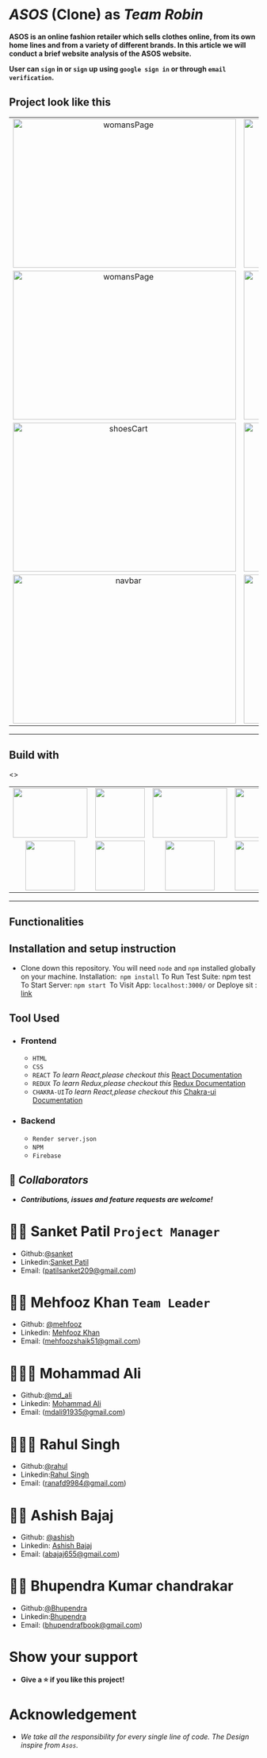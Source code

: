 # _ASOS_ (Clone) as _Team Robin_

**ASOS is an online fashion retailer which sells clothes online, from its own home lines and from a variety of different brands. In this article we will conduct a brief website analysis of the ASOS website.**

**User can `sign` in or `sign` up using `google sign in` or through `email verification`.**

## Project look like this


<table  align=center >
<td align=center><img src="https://github.com/mehfoozkhangithub/tangible-robin-3650/blob/main/team_robin/assets/Screenshot_20221116_054818.png?raw=true" alt="womansPage"  height=300   width=450 />
</td>
 <td align=center><img src="https://github.com/mehfoozkhangithub/tangible-robin-3650/blob/main/team_robin/assets/Screenshot_20221116_054605.png?raw=true" alt="cartPage"  height=300   width=450 />
 </td>
 <td align=center><img src="https://github.com/mehfoozkhangithub/tangible-robin-3650/blob/main/team_robin/assets/Screenshot_20221116_054830.png?raw=true" alt="footer"  height=300   width=450 />
 <tr>
 <td align=center><img src="https://github.com/mehfoozkhangithub/tangible-robin-3650/blob/main/team_robin/assets/Screenshot_20221116_054842.png?raw=true" alt="womansPage"  height=300   width=450 />
 </td>
 <td align=center><img src="https://github.com/mehfoozkhangithub/tangible-robin-3650/blob/main/team_robin/assets/Screenshot_20221116_054854.png?raw=true" alt="mensPage"  height=300   width=450 />
 </td>
 <td align=center><img src="https://github.com/mehfoozkhangithub/tangible-robin-3650/blob/main/team_robin/assets/Screenshot_20221116_054938.png?raw=true" alt="mensPage"  height=300   width=450 />
 </td>
 <tr>
  <td align=center><img src="https://github.com/mehfoozkhangithub/tangible-robin-3650/blob/main/team_robin/assets/Screenshot_20221116_054953.png?raw=true" alt="shoesCart"  height=300   width=450 />
 </td>
  <td align=center><img src="https://github.com/mehfoozkhangithub/tangible-robin-3650/blob/main/team_robin/assets/Screenshot_20221116_055100.png?raw=true" alt="login"  height=300   width=450 />
 </td>
  <td align=center><img src="https://github.com/mehfoozkhangithub/tangible-robin-3650/blob/main/team_robin/assets/Screenshot_20221116_055110.png?raw=true" alt=""  height=300   width=450 />
 </td>
 <tr>
  <td align=center><img src="https://github.com/mehfoozkhangithub/tangible-robin-3650/blob/main/team_robin/assets/Screenshot_20221116_055121.png?raw=true" alt="navbar"  height=300   width=450 />
 </td>
  <td align=center><img src="https://github.com/mehfoozkhangithub/tangible-robin-3650/blob/main/team_robin/assets/Screenshot_20221116_055209.png?raw=true" alt="navbar"  height=300   width=450 />
 </td>
 </td>
  <td align=center><img src="https://github.com/mehfoozkhangithub/tangible-robin-3650/blob/main/team_robin/assets/Screenshot_20221116_055226.png?raw=true" alt="adminPanel"  height=300   width=450 />
 </td>
</table>
<hr>

## Build with 
<table  align=center>
 <td align=center> <img src="https://upload.wikimedia.org/wikipedia/commons/thumb/d/d9/Node.js_logo.svg/1280px-Node.js_logo.svg.png"  height=100   width=150 ></td>
     <td align=center> <img src="https://upload.wikimedia.org/wikipedia/commons/thumb/a/a7/React-icon.svg/1280px-React-icon.svg.png" height=100   ></td>
    <td align=center> <img src="https://upload.wikimedia.org/wikipedia/commons/4/49/Redux.png"  height=100   width=150 ></td>
     <td align=center> <img src="https://img.icons8.com/nolan/64/wikipedia.png"  height=100  ></td>
  </tr><><td align=center>  <img src="https://img.icons8.com/color/48/null/chakra-ui.png"   width=100  ></td>
   <td align=center> <img src="https://upload.wikimedia.org/wikipedia/commons/thumb/b/b2/Bootstrap_logo.svg/768px-Bootstrap_logo.svg.png"  height=100    ></td>
  <td align=center> <img src="https://git-scm.com/images/logos/downloads/Git-Icon-1788C.png"  height=100  ></td>
  <td align=center> <img src="https://img.icons8.com/plasticine/100/null/github.png"  height=100  ></td>
  

</table>

<hr/>

## Functionalities



## Installation and setup instruction
- Clone down this repository. You will need `node` and `npm` installed globally on your machine. Installation:` npm install` To Run Test Suite: npm test To Start Server: `npm start `To Visit App: `localhost:3000/` or Deploye sit : [link](https://strong-parfait-b1bad8.netlify.app)

## Tool Used

- ### **Frontend**
  - `HTML`
  - `CSS`
  - `REACT` *To learn React,please checkout this* [React Documentation](https://reactjs.org/)
  - `REDUX` *To learn Redux,please checkout this* [Redux Documentation](https://redux.js.org/)
  - `CHAKRA-UI`*To learn React,please checkout this* [Chakra-ui Documentation](https://chakra-ui.com/)
- ### **Backend**
  - `Render server.json`
  - `NPM`
  - `Firebase`

<!-- - ### **Integration** -->

## 🤝 **_Collaborators_**

- ***Contributions, issues and feature requests are welcome!***

# 🧔🏻 **Sanket Patil** `Project Manager`

- Github:[@sanket](https://github.com/sanketpatil05)
- Linkedin:[Sanket Patil](https://www.linkedin.com/in/sanket-patil-455700188/)
- Email: (patilsanket209@gmail.com)

# 👨🏻 **Mehfooz Khan** `Team Leader`

- Github: [@mehfooz](https://github.com/mehfoozkhangithub)
- Linkedin: [Mehfooz Khan](https://www.linkedin.com/in/mehfoozkhan51/)
- Email: (mehfoozshaik51@gmail.com)

# 🧑🏻‍🦰 **Mohammad Ali**

- Github:[@md_ali](https://github.com/mdali-11)
- Linkedin: [Mohammad Ali](https://www.linkedin.com/in/md-ali11/)
- Email: (mdali91935@gmail.com)

# 👱🏻‍♂️ **Rahul Singh**

- Github:[@rahul](https://github.com/Srahul2244)
- Linkedin:[Rahul Singh](https://www.linkedin.com/in/rahul-singh-17b20a1b4/)
- Email: (ranafd9984@gmail.com)

# 🧑🏻 **Ashish Bajaj**

- Github: [@ashish](https://github.com/abajaj655)
- Linkedin: [Ashish Bajaj](https://www.linkedin.com/in/ashish-bajaj-7299a3235/)
- Email: (abajaj655@gmail.com)

# 🧒🏻 **Bhupendra Kumar chandrakar**

- Github:[@Bhupendra](https://github.com/bkcjanta)
- Linkedin:[Bhupendra](https://www.linkedin.com/mwlite/in/bhupendra-kumar-chandrakar)
- Email: (bhupendrafbook@gmail.com)

# Show your support 

- **Give a ⭐️ if you like this project!**

# Acknowledgement  

- *We take all the responsibility for every single line of code. The Design inspire from `Asos`.*
